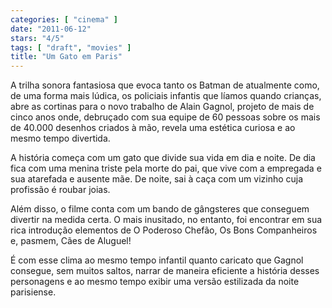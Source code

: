 ```yaml
---
categories: [ "cinema" ]
date: "2011-06-12"
stars: "4/5"
tags: [ "draft", "movies" ]
title: "Um Gato em Paris"
---
```

A trilha sonora fantasiosa que evoca tanto os Batman de atualmente como,
de uma forma mais lúdica, os policiais infantis que líamos quando
crianças, abre as cortinas para o novo trabalho de Alain Gagnol,
projeto de mais de cinco anos onde, debruçado com sua equipe de 60
pessoas sobre os mais de 40.000 desenhos criados à mão, revela uma
estética curiosa e ao mesmo tempo divertida.

A história começa com um gato que divide sua vida em dia e noite. De dia
fica com uma menina triste pela morte do pai, que vive com a empregada
e sua atarefada e ausente mãe. De noite, sai à caça com um vizinho
cuja profissão é roubar joias.

Além disso, o filme conta com um bando de gângsteres que conseguem
divertir na medida certa. O mais inusitado, no entanto, foi encontrar
em sua rica introdução elementos de O Poderoso Chefão, Os Bons
Companheiros e, pasmem, Cães de Aluguel!

É com esse clima ao mesmo tempo infantil quanto caricato que Gagnol
consegue, sem muitos saltos, narrar de maneira eficiente a história
desses personagens e ao mesmo tempo exibir uma versão estilizada da
noite parisiense.
